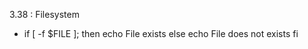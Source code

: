 3.38 : Filesystem

- if [ -f $FILE ]; then
    echo File exists
  else
    echo File does not exists
  fi